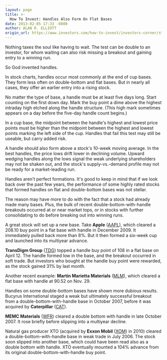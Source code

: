 ```yaml
---
layout: page
title: >-
  How To Invest: Handles Also Form On Flat Bases
date: 2013-02-05 17:33 -0800
author: ALAN R. ELLIOTT
origin_url: https://www.investors.com/how-to-invest/investors-corner/stock-charts-investing-invest-handle-buy-point
---
```





Nothing taxes the soul like having to wait. The test can be double to an investor, for whom waiting can also risk missing a breakout and gaining entry to a winning run.


So God invented handles.


In stock charts, handles occur most commonly at the end of cup bases. They form less often on double-bottom and flat bases. But in nearly all cases, they offer an earlier entry into a rising stock.


No matter the type of base, a handle must be at least five days long. Start counting on the first down day. Mark the buy point a dime above the highest intraday high etched along the handle structure. (This high mark sometimes appears on a day before the five-day handle count begins.)


In a cup base, the midpoint between the handle's highest and lowest price points must be higher than the midpoint between the highest and lowest points marking the left side of the cup. Handles that fail this test may still be useable, but carry added risk.


A handle should also form above a stock's 10-week moving average. In the best handles, the price lows drift lower in declining volume. Upward wedging handles along the lows signal the weak underlying shareholders may not be shaken out, and the stock's supply-vs.-demand profile may not be ready for a market-leading run.


Handles aren't perfect formations. It's good to keep in mind that if we look back over the past few years, the performance of some highly rated stocks that formed handles on flat and double-bottom bases was not stellar.


The reason may have more to do with the fact that a stock had already made many bases. Plus, the bulk of recent double-bottom-with-handle breakouts occurred at or near market tops, or in stocks with further consolidating to do before breaking out into winning runs.


A great stock will set up a new base. Take **Apple** ([AAPL](https://research.investors.com/quote.aspx?symbol=AAPL)), which cleared a 208.10 buy point in a flat base with handle in December 2009. It immediately pulled back more than 8%. But it then formed a six-week cup and launched into its multiyear advance.


**TransDigm Group** ([TDG](https://research.investors.com/quote.aspx?symbol=TDG)) topped a handle buy point of 108 in a flat base on April 12. The handle formed low in the base, and the breakout occurred in soft trade. But investors who bought at the handle buy point were rewarded, as the stock gained 31% by last month.


Another recent example: **Martin Marietta Materials** ([MLM](https://research.investors.com/quote.aspx?symbol=MLM)), which cleared a flat base with handle at 90.52 on Nov. 29.


Handles on some double-bottom bases have shown more dubious results. Bucyrus International staged a weak but ultimately successful breakout from a double-bottom-with-handle base in October 2007, before it was acquired by **Caterpillar** ([CAT](https://research.investors.com/quote.aspx?symbol=CAT)).


**MEMC Materials** ([WFR](https://research.investors.com/quote.aspx?symbol=WFR)) cleared a double bottom with handle in late October 2007. It rose briefly before slipping into a multiyear decline.


Natural gas producer XTO (acquired by **Exxon Mobil** ([XOM](https://research.investors.com/quote.aspx?symbol=XOM)) in 2010) cleared a double-bottom-with-handle base in weak trade in July 2006. The stock soon slipped into another base, which could have been read also as a double bottom with handle. XTO eventually mounted a 104% advance from its original double-bottom-with-handle buy point.




